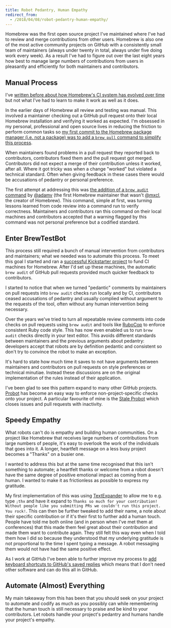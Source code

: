 ```yaml
---
title: Robot Pedantry, Human Empathy
redirect_from:
  - /2018/04/08/robot-pedantry-human-empathy/
---
```


Homebrew was the first open source project I've maintained where I've had to review and merge contributions from other users. Homebrew is also one of the most active community projects on GitHub with a consistently small team of maintainers (always under twenty in total, always under five doing work every week). As a result I've had to figure out over the last eight years how best to manage large numbers of contributions from users in pleasantly and efficiently for both maintainers and contributors.

## Manual Process

I've [written before about how Homebrew's CI system has evolved over time](/2017/09/29/homebrew-ci-evolution/) but not what I've had to learn to make it work as well as it does.

In the earlier days of Homebrew all review and testing was manual. This involved a maintainer checking out a GitHub pull request onto their local Homebrew installation and verifying it worked as expected. I'm obsessed in my personal, professional and open source lives in reducing the friction to perform common tasks so [my first commit to the Homebrew package manager (i.e. not a package) was to add a `brew pull` command to simplify this process](https://github.com/Homebrew/brew/commit/7933bd4e657ee82207914683d0e689c48465d83a).

When maintainers found problems in a pull request they reported back to contributors, contributors fixed them and the pull request got merged. Contributors did not expect a merge of their contribution unless it worked, after all. Where it got tricky was when a change "worked" but violated a technical standard. Often when giving feedback in these cases there would be accusations of pedantry or personal preference.

The first attempt at addressing this was [the addition of a `brew audit` command](https://github.com/Homebrew/brew/commit/c51d74a2e36b9ca339a2b4ebd83c1c000e6f058b) by [@adamv](https://github.com/adamv) (the first Homebrew maintainer that wasn't [@mxcl](https://github.com/adamv), the creator of Homebrew). This command, simple at first, was turning lessons learned from code review into a command run to verify correctness. Maintainers and contributors ran this command on their local machines and contributors accepted that a warning flagged by this command was not personal preference but a codified standard.

## Enter BrewTestBot

This process still required a bunch of manual intervention from contributors and maintainers; what we needed was to automate this process. To meet this goal I started and ran a [successful Kickstarter project](http://www.kickstarter.com/projects/homebrew/brew-test-bot) to fund CI machines for Homebrew. After I'd set up these machines, the automatic `brew audit` of GitHub pull requests provided much quicker feedback to contributors.

I started to notice that when we turned "pedantic" comments by maintainers on pull requests into `brew audit` checks run locally and by CI, contributors ceased accusations of pedantry and usually complied without argument to the requests of the tool, often without any human intervention being necessary.

Over the years we've tried to turn all repeatable review comments into code checks on pull requests using `brew audit` and tools like [RuboCop](https://github.com/bbatsov/rubocop) to enforce consistent Ruby code style. This has now even enabled us to run `brew audit` checks directly in your text editor. This avoids different standards between maintainers and the previous arguments about pedantry: developers accept that robots are by definition pedantic and consistent so don't try to convince the robot to make an exception.

It's hard to state how much time it saves to not have arguments between maintainers and contributors on pull requests on style preferences or technical minutiae. Instead these discussions are on the original implementation of the rules instead of their application.

I've been glad to see this pattern expand to many other GitHub projects. [Probot](https://probot.github.io) has become an easy way to enforce non-project-specific checks onto your project. A particular favourite of mine is the [Stale Probot](https://probot.github.io/apps/stale/) which closes issues and pull requests with inactivity.

## Speedy Empathy

What robots can't do is empathy and building human communities. On a project like Homebrew that receives large numbers of contributions from large numbers of people, it's easy to overlook the work of the individuals that goes into it. A longer, heartfelt message on a less busy project becomes a "Thanks" on a busier one.

I wanted to address this but at the same time recognised that this isn't something to automate; a heartfelt thanks or welcome from a robot doesn't have the same degree of positive emotional impact as coming from a human. I wanted to make it as frictionless as possible to express my gratitude.

My first implementation of this was using [TextExpander](https://textexpander.com/) to allow me to e.g. type `;thx` and have it expand to `Thanks so much for your contribution! Without people like you submitting PRs we couldn't run this project. You rock!`. This can then be further tweaked to add their name, a note about their specific contribution or if it's their first to further add a human touch. People have told me both online (and in person when I've met them at conferences) that this made them feel great about their contribution and made them want to contribute again. They still felt this way even when I told them how I did so because they understood that my underlying gratitude is not proportional to the time I spent typing a message. A robot messaging them would not have had the same positive effect.

As I work at GitHub I've been able to further improve my process to [add keyboard shortcuts to GitHub's saved replies](https://blog.github.com/2018-03-02-saved-replies-keyboard-shortcuts/) which means that I don't need other software and can do this all in GitHub.

## Automate (Almost) Everything

My main takeaway from this has been that you should seek on your project to automate and codify as much as you possibly can while remembering that the human touch is still necessary to praise and be kind to your contributors. Let robots handle your project's pedantry and humans handle your project's empathy.
